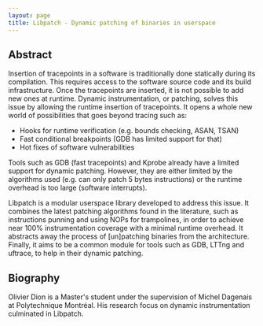 ```yaml
---
layout: page
title: Libpatch - Dynamic patching of binaries in userspace
---
```


## Abstract

Insertion of tracepoints in a software is traditionally done statically
during its compilation.  This requires access to the software source
code and its build infrastructure.  Once the tracepoints are inserted,
it is not possible to add new ones at runtime.  Dynamic instrumentation,
or patching, solves this issue by allowing the runtime insertion of
tracepoints.  It opens a whole new world of possibilities that goes
beyond tracing such as:
  - Hooks for runtime verification (e.g. bounds checking, ASAN, TSAN)
  - Fast conditional breakpoints (GDB has limited support for that)
  - Hot fixes of software vulnerabilities

Tools such as GDB (fast tracepoints) and Kprobe already have a limited
support for dynamic patching.  However, they are either limited by the
algorithms used (e.g. can only patch 5 bytes instructions) or the
runtime overhead is too large (software interrupts).

Libpatch is a modular userspace library developed to address this
issue. It combines the latest patching algorithms found in the
literature, such as instructions punning and using NOPs for trampolines,
in order to achieve near 100% instrumentation coverage with a minimal
runtime overhead.  It abstracts away the process of [un]patching
binaries from the architecture.  Finally, it aims to be a common module
for tools such as GDB, LTTng and uftrace, to help in their dynamic
patching.

## Biography
Olivier Dion is a Master's student under the supervision of Michel
Dagenais at Polytechnique Montréal. His research focus on dynamic
instrumentation culminated in Libpatch.
